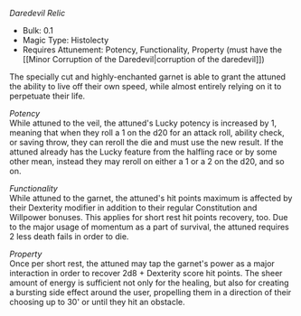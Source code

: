 _Daredevil Relic_
- Bulk: 0.1
- Magic Type: Histolecty
- Requires Attunement: Potency, Functionality, Property (must have the [[Minor Corruption of the Daredevil|corruption of the daredevil]])
 
The specially cut and highly-enchanted garnet is able to grant the attuned the ability to live off their own speed, while almost entirely relying on it to perpetuate their life.
 
_Potency_  
While attuned to the veil, the attuned's Lucky potency is increased by 1, meaning that when they roll a 1 on the d20 for an attack roll, ability check, or saving throw, they can reroll the die and must use the new result. If the attuned already has the Lucky feature from the halfling race or by some other mean, instead they may reroll on either a 1 or a 2 on the d20, and so on.
 
_Functionality_  
While attuned to the garnet, the attuned's hit points maximum is affected by their Dexterity modifier in addition to their regular Constitution and Willpower bonuses. This applies for short rest hit points recovery, too. Due to the major usage of momentum as a part of survival, the attuned requires 2 less death fails in order to die.
 
_Property_  
Once per short rest, the attuned may tap the garnet's power as a major interaction in order to recover 2d8 + Dexterity score hit points. The sheer amount of energy is sufficient not only for the healing, but also for creating a bursting side effect around the user, propelling them in a direction of their choosing up to 30' or until they hit an obstacle.